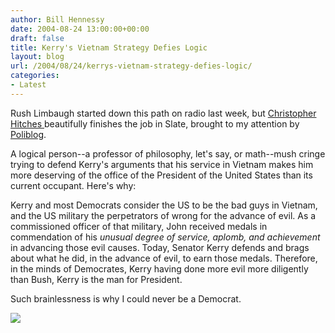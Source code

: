 ```yaml
---
author: Bill Hennessy
date: 2004-08-24 13:00:00+00:00
draft: false
title: Kerry's Vietnam Strategy Defies Logic
layout: blog
url: /2004/08/24/kerrys-vietnam-strategy-defies-logic/
categories:
- Latest
---
```


Rush Limbaugh started down this path on radio last week, but [Christopher Hitches ](https://slate.com/Default.aspx?id=2105509&)beautifully finishes the job in Slate, brought to my attention by [Poliblog](https://www.poliblogger.com/index.php?cat=22).




A logical person--a professor of philosophy, let's say, or math--mush cringe trying to defend Kerry's arguments that his service in Vietnam makes him more deserving of the office of the President of the United States than its current occupant. Here's why:




Kerry and most Democrats consider the US to be the bad guys in Vietnam, and the US military the perpetrators of wrong for the advance of evil. As a commissioned officer of that military, John received medals in commendation of his _unusual degree of service, aplomb, and achievement_ in advancing those evil causes. Today, Senator Kerry defends and brags about what he did, in the advance of evil, to earn those medals. Therefore, in the minds of Democrates, Kerry having done more evil more diligently than Bush, Kerry is the man for President.




Such brainlessness is why I could never be a Democrat. 

![](https://blog.billhennessy.com/aggbug.aspx?PostID=631)

